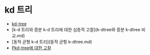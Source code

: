 # kd 트리
- [kd-tree](kd-tree.md)
- [k-d 트리와 증분 k-d 트리에 대한 심층적 고찰](k-dtree와 증분 k-dtree 비교.md)
- [동적 균형 k-d 트리](동적 균형 k-dtree.md)
- [Pkd-tree에 대한 고찰](Pkd-tree.md)
